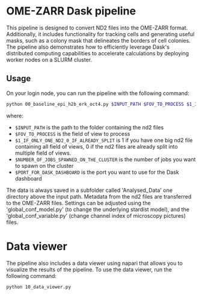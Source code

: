 # OME-ZARR Dask pipeline

This pipeline is designed to convert ND2 files into the OME-ZARR format. Additionally, it includes functionality for tracking cells and generating useful masks, such as a colony mask that delineates the borders of cell colonies. The pipeline also demonstrates how to efficiently leverage Dask's distributed computing capabilities to accelerate calculations by deploying worker nodes on a SLURM cluster.


## Usage
On your login node, you can run the pipeline with the following command:
```bash
python 00_baseline_epi_h2b_erk_oct4.py $INPUT_PATH $FOV_TO_PROCESS $1_IF_ONLY_ONE_ND2_0_IF_ALREADY_SPLIT $NUMBER_OF_JOBS_SPAWNED_ON_THE_CLUSTER $PORT_FOR_DASK_DASHBOARD
```
where:
- `$INPUT_PATH` is the path to the folder containing the nd2 files
- `$FOV_TO_PROCESS` is the field of view to process
- `$1_IF_ONLY_ONE_ND2_0_IF_ALREADY_SPLIT` is 1 if you have one big nd2 file containing all field of views, 0 if the nd2 files are already split into multiple field of views. 
- `$NUMBER_OF_JOBS_SPAWNED_ON_THE_CLUSTER` is the number of jobs you want to spawn on the cluster
- `$PORT_FOR_DASK_DASHBOARD` is the port you want to use for the Dask dashboard

The data is always saved in a subfolder called 'Analysed_Data' one directory above the input path. Metadata from the nd2 files are transferred to the OME-ZARR files. 
Settings can be adjusted using the 'global_conf_model.py' (to change the underlying stardist model), and the 'global_conf_variable.py' (change channel index of microscopy pictures) files. 

# Data viewer

The pipeline also includes a data viewer using napari that allows you to visualize the results of the pipeline. To use the data viewer, run the following command:
```bash
python 10_data_viewer.py
```